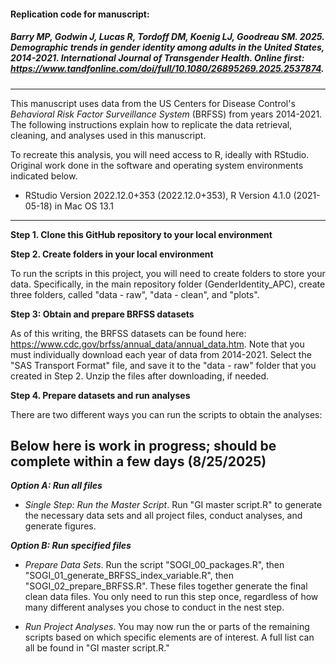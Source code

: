 
#### **Replication code for manuscript:**

##### Barry MP, Godwin J, Lucas R, Tordoff DM, Koenig LJ, Goodreau SM. 2025. Demographic trends in gender identity among adults in the United States, 2014-2021. *International Journal of Transgender Health*. Online first: https://www.tandfonline.com/doi/full/10.1080/26895269.2025.2537874.

---

This manuscript uses data from the US Centers for Disease Control's *Behavioral Risk Factor Surveillance System* (BRFSS) from years 2014-2021. The following instructions explain how to replicate the data retrieval, cleaning, and analyses used in this manuscript.

To recreate this analysis, you will need access to R, ideally with RStudio. Original work done in the software and operating system environments indicated below.
- RStudio Version 2022.12.0+353 (2022.12.0+353), R Version 4.1.0 (2021-05-18) in Mac OS 13.1

---

**Step 1. Clone this GitHub repository to your local environment** 

**Step 2. Create folders in your local environment** 

To run the scripts in this project, you will need to create folders to store your data. Specifically, in the main repository folder (GenderIdentity_APC), create three folders, called "data - raw", "data - clean", and "plots".

**Step 3: Obtain and prepare BRFSS datasets**

As of this writing, the BRFSS datasets can be found here: https://www.cdc.gov/brfss/annual_data/annual_data.htm. Note that you must individually download each year of data from 2014-2021. Select the "SAS Transport Format" file, and save it to the "data - raw" folder that you created in Step 2. Unzip the files after downloading, if needed.


**Step 4. Prepare datasets and run analyses**

There are two different ways you can run the scripts to obtain the analyses:


## Below here is work in progress; should be complete within a few days (8/25/2025)

***Option A: Run all files***

- *Single Step: Run the Master Script*. Run "GI master script.R" to generate the necessary data sets and all project files, conduct analyses, and generate figures.

***Option B: Run specified files***

- *Prepare Data Sets*. Run the script "SOGI_00_packages.R", then "SOGI_01_generate_BRFSS_index_variable.R", then "SOGI_02_prepare_BRFSS.R". These  files together generate the final clean data files. You only need to run this step once, regardless of how many different analyses you chose to conduct in the nest step.

- *Run Project Analyses*. You may now run the or parts of the remaining scripts based on which specific elements are of interest. A full list can all be found in "GI master script.R." 

